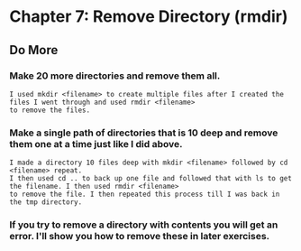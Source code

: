 
# Chapter 7: Remove Directory (rmdir)

## Do More

### Make 20 more directories and remove them all.

    I used mkdir <filename> to create multiple files after I created the files I went through and used rmdir <filename>
    to remove the files. 

### Make a single path of directories that is 10 deep and remove them one at a time just like I did above.

    I made a directory 10 files deep with mkdir <filename> followed by cd <filename> repeat.
    I then used cd .. to back up one file and followed that with ls to get the filename. I then used rmdir <filename>
    to remove the file. I then repeated this process till I was back in the tmp directory.

### If you try to remove a directory with contents you will get an error. I'll show you how to remove these in later exercises.

    
        

